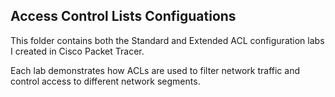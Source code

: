 ## Access Control Lists Configuations

This folder contains both the Standard and Extended ACL configuration labs I created in Cisco Packet Tracer. 

Each lab demonstrates how ACLs are used to filter network traffic and control access to different network segments.



